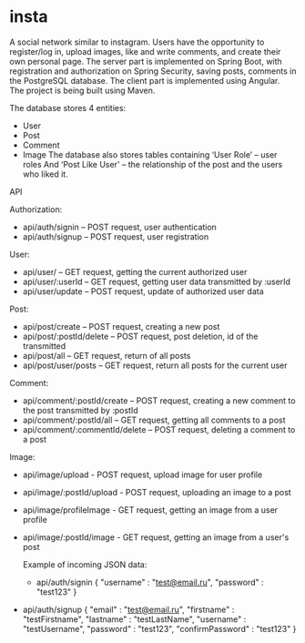 # insta
A social network similar to instagram. Users have the opportunity to register/log in, upload images, like and write comments, and create their own personal page.
The server part is implemented on Spring Boot, with registration and authorization on Spring Security, saving posts, comments in the PostgreSQL database. The client part is implemented using Angular. The project is being built using Maven.

The database stores 4 entities:
- User
- Post
- Comment
- Image
The database also stores tables containing ‘User Role’ – user roles
And ‘Post Like User' – the relationship of the post and the users who liked it.

API

Authorization:
- api/auth/signin – POST request, user authentication
- api/auth/signup – POST request, user registration
  
User:
- api/user/ – GET request, getting the current authorized user
-	api/user/:userId – GET request, getting user data transmitted by :userId
- api/user/update – POST request, update of authorized user data
  
Post:
- api/post/create – POST request, creating a new post
- api/post/:postId/delete – POST request, post deletion, id of the transmitted
- api/post/all – GET request, return of all posts
- api/post/user/posts – GET request, return all posts for the current user
  
Comment:
- api/comment/:postId/create – POST request, creating a new comment to the post transmitted by :postId
- api/comment/:postId/all – GET request, getting all comments to a post
- api/comment/:commentId/delete – POST request, deleting a comment to a post
  
Image:
- api/image/upload - POST request, upload image for user profile
- api/image/:postId/upload - POST request, uploading an image to a post
- api/image/profileImage - GET request, getting an image from a user profile
- api/image/:postId/image - GET request, getting an image from a user's post

  Example of incoming JSON data:
  - api/auth/signin
  {
    "username" : "test@email.ru",
    "password" : "test123"
  }

- api/auth/signup
  {
    "email" : "test@email.ru",
    "firstname" : "testFirstname",
    "lastname" : "testLastName",
    "username" : "testUsername",
    "password" : "test123",
    "confirmPassword" : "test123"
  }

  



